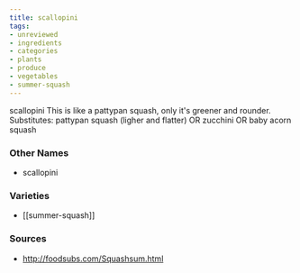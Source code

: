 ```yaml
---
title: scallopini
tags:
- unreviewed
- ingredients
- categories
- plants
- produce
- vegetables
- summer-squash
---
```

scallopini This is like a pattypan squash, only it's greener and rounder. Substitutes: pattypan squash (ligher and flatter) OR zucchini OR baby acorn squash

### Other Names

* scallopini

### Varieties

* [[summer-squash]]

### Sources
* http://foodsubs.com/Squashsum.html
